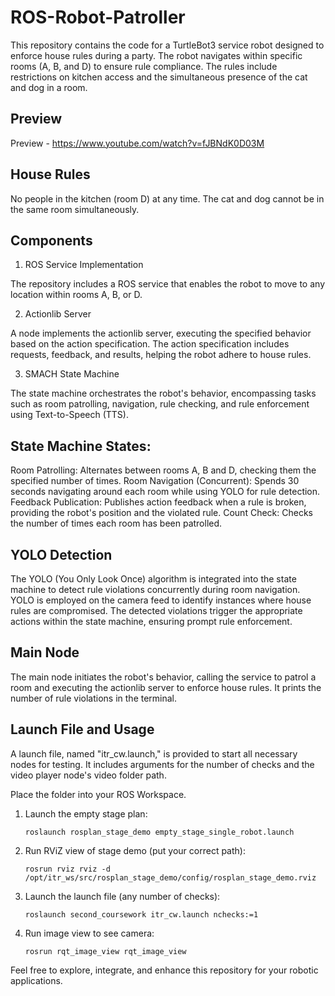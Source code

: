 # ROS-Robot-Patroller

This repository contains the code for a TurtleBot3 service robot designed to enforce house rules during a party. The robot navigates within specific rooms (A, B, and D) to ensure rule compliance. The rules include restrictions on kitchen access and the simultaneous presence of the cat and dog in a room.

## Preview
Preview - https://www.youtube.com/watch?v=fJBNdK0D03M

## House Rules

  No people in the kitchen (room D) at any time.
  The cat and dog cannot be in the same room simultaneously.

## Components
1. ROS Service Implementation

The repository includes a ROS service that enables the robot to move to any location within rooms A, B, or D.

2. Actionlib Server

A node implements the actionlib server, executing the specified behavior based on the action specification. The action specification includes requests, feedback, and results, helping the robot adhere to house rules.

3. SMACH State Machine

The state machine orchestrates the robot's behavior, encompassing tasks such as room patrolling, navigation, rule checking, and rule enforcement using Text-to-Speech (TTS).

## State Machine States:
  Room Patrolling: Alternates between rooms A, B and D, checking them the specified number of times.
  Room Navigation (Concurrent): Spends 30 seconds navigating around each room while using YOLO for rule detection.
  Feedback Publication: Publishes action feedback when a rule is broken, providing the robot's position and the violated rule.
  Count Check: Checks the number of times each room has been patrolled.

## YOLO Detection

The YOLO (You Only Look Once) algorithm is integrated into the state machine to detect rule violations concurrently during room navigation. YOLO is employed on the camera feed to identify instances where house rules are compromised. The detected violations trigger the appropriate actions within the state machine, ensuring prompt rule enforcement.

## Main Node

The main node initiates the robot's behavior, calling the service to patrol a room and executing the actionlib server to enforce house rules. It prints the number of rule violations in the terminal.

## Launch File and Usage

A launch file, named "itr_cw.launch," is provided to start all necessary nodes for testing. It includes arguments for the number of checks and the video player node's video folder path.

Place the folder into your ROS Workspace.
1. Launch the empty stage plan:

       roslaunch rosplan_stage_demo empty_stage_single_robot.launch

2. Run RViZ view of stage demo (put your correct path):

       rosrun rviz rviz -d /opt/itr_ws/src/rosplan_stage_demo/config/rosplan_stage_demo.rviz

3. Launch the launch file (any number of checks):

       roslaunch second_coursework itr_cw.launch nchecks:=1

4. Run image view to see camera:

       rosrun rqt_image_view rqt_image_view

Feel free to explore, integrate, and enhance this repository for your robotic applications.

